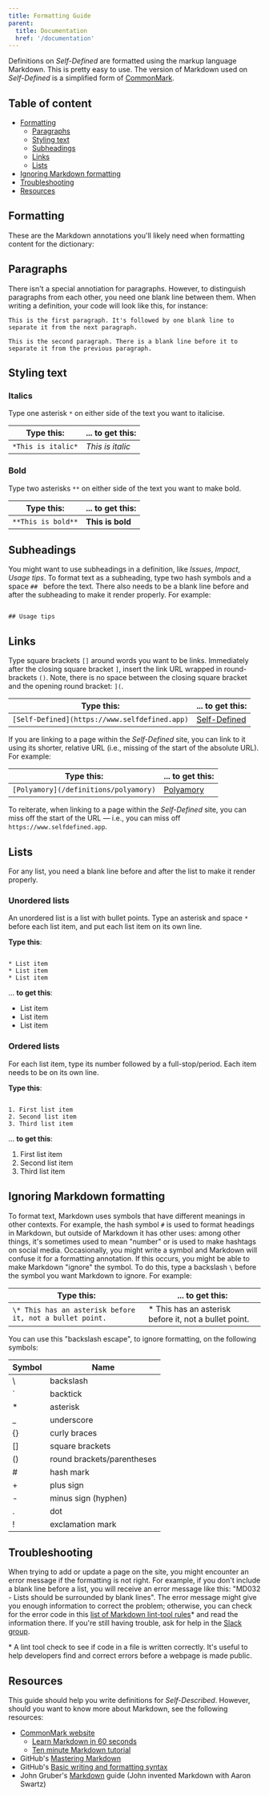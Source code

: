 ```yaml
---
title: Formatting Guide
parent:
  title: Documentation
  href: '/documentation'
---
```


Definitions on *Self-Defined* are formatted using the markup language Markdown. This is pretty easy to use. The version of Markdown used on *Self-Defined* is a simplified form of [CommonMark](https://commonmark.org/help/).

## Table of content

* [Formatting](#)
  * [Paragraphs](#)
  * [Styling text](#)
  * [Subheadings](#)
  * [Links](#)
  * [Lists](#)
* [Ignoring Markdown formatting](#)
* [Troubleshooting](#)
* [Resources](#)

## Formatting

These are the Markdown annotations you'll likely need when formatting content for the dictionary:

## Paragraphs

There isn't a special annotiation for paragraphs. However, to distinguish paragraphs from each other, you need one blank line between them. When writing a definition, your code will look like this, for instance:

```
This is the first paragraph. It's followed by one blank line to separate it from the next paragraph.

This is the second paragraph. There is a blank line before it to separate it from the previous paragraph.
```

## Styling text

### Italics

Type one asterisk `*` on either side of the text you want to italicise.

Type this: | ... to get this:
--------------|-----------------
`*This is italic*` | *This is italic*

### Bold

Type two asterisks `**` on either side of the text you want to make bold.

Type this: | ... to get this:
--------------|-----------------
`**This is bold**` | **This is bold**


## Subheadings

You might want to use subheadings in a definition, like *Issues*, *Impact*, *Usage tips*. To format text as a subheading, type two hash symbols and a space `## ` before the text. There also needs to be a blank line before and after the subheading to make it render properly. For example:

```

## Usage tips

```

## Links

Type square brackets `[]` around words you want to be links. Immediately after the closing square bracket `]`, insert the link URL wrapped in round-brackets `()`. Note, there is no space between the closing square bracket and the opening round bracket: `](`.

Type this: | ... to get this:
-----------|----------------
`[Self-Defined](https://www.selfdefined.app)` | [Self-Defined](https://www.selfdefined.app)

If you are linking to a page within the *Self-Defined* site, you can link to it using its shorter, relative URL (i.e., missing of the start of the absolute URL). For example:

Type this: | ... to get this:
-----------|----------------
`[Polyamory](/definitions/polyamory)` | [Polyamory](/definitions/polyamory)

To reiterate, when linking to a page within the *Self-Defined* site, you can miss off the start of the URL — i.e., you can miss off `https://www.selfdefined.app`.

## Lists

For any list, you need a blank line before and after the list to make it render properly.

### Unordered lists

An unordered list is a list with bullet points. Type an asterisk and space `* ` before each list item, and put each list item on its own line.

**Type this**:

```

* List item
* List item
* List item

```

... **to get this**:

* List item
* List item
* List item

### Ordered lists

For each list item, type its number followed by a full-stop/period. Each item needs to be on its own line.

**Type this**:

```

1. First list item
2. Second list item
3. Third list item

```

... **to get this**:

1. First list item
2. Second list item
3. Third list item

## Ignoring Markdown formatting

To format text, Markdown uses symbols that have different meanings in other contexts. For example, the hash symbol `#` is used to format headings in Markdown, but outside of Markdown it has other uses: among other things, it's sometimes used to mean "number" or is used to make hashtags on social media. Occasionally, you might write a symbol and Markdown will confuse it for a formatting annotation. If this occurs, you might be able to make Markdown "ignore" the symbol. To do this, type a backslash `\` before the symbol you want Markdown to ignore. For example:

Type this: | ... to get this:
--------------|-----------------
`\* This has an asterisk before it, not a bullet point.` | \* This has an asterisk before it, not a bullet point.

You can use this "backslash escape", to ignore formatting, on the following symbols:

Symbol | Name
-------|------
\ | backslash
\` | backtick
\* | asterisk
_ | underscore
{} | curly braces
\[] | square brackets
() | round brackets/parentheses
\# | hash mark
\+ | plus sign
\- | minus sign (hyphen)
. | dot
! | exclamation mark

## Troubleshooting

When trying to add or update a page on the site, you might encounter an error message if the formatting is not right. For example, if you don't include a blank line before a list, you will receive an error message like this: "MD032 - Lists should be surrounded by blank lines". The error message might give you enough information to correct the problem; otherwise, you can check for the error code in this [list of Markdown lint-tool rules](https://github.com/markdownlint/markdownlint/blob/master/docs/RULES.md)* and read the information there. If you're still having trouble, ask for help in the [Slack group](https://join.slack.com/t/selfdefined/shared_invite/zt-fczgm8b6-8ZZgHvLutNDXo~NjwaL7Iw).

\* A lint tool check to see if code in a file is written correctly. It's useful to help developers find and correct errors before a webpage is made public.

## Resources

This guide should help you write definitions for *Self-Described*. However, should you want to know more about Markdown, see the following resources:

* [CommonMark website](https://commonmark.org/)
  * [Learn Markdown in 60 seconds](https://commonmark.org/help/)
  * [Ten minute Markdown tutorial](https://commonmark.org/help/tutorial/)
* GitHub's [Mastering Markdown](https://guides.github.com/features/mastering-markdown/)
* GitHub's [Basic writing and formatting syntax](https://docs.github.com/en/github/writing-on-github/basic-writing-and-formatting-syntax)
* John Gruber's [Markdown](https://daringfireball.net/projects/markdown/) guide (John invented Markdown with Aaron Swartz)

